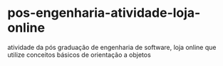 # pos-engenharia-atividade-loja-online
atividade da pós graduação de engenharia de software, loja online que utilize conceitos básicos de orientação a objetos
